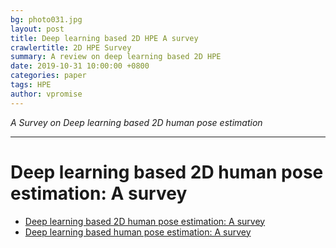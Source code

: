 ```yaml
---
bg: photo031.jpg
layout: post
title: Deep learning based 2D HPE A survey
crawlertitle: 2D HPE Survey
summary: A review on deep learning based 2D HPE
date: 2019-10-31 10:00:00 +0800
categories: paper
tags: HPE
author: vpromise
---
```


*A Survey on Deep learning based 2D human pose estimation*

---

# Deep learning based 2D human pose estimation: A survey

- [Deep learning based 2D human pose estimation: A survey](https://ieeexplore.ieee.org/abstract/document/8727761/)
- [Deep learning based human pose estimation: A survey](https://arxiv.org/abs/2012.13392)
